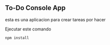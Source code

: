 ## To-Do Console App

esta es una aplicacion para crear tareas por hacer


Ejecutar este comando

```
npm install
```
